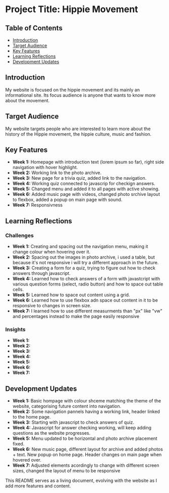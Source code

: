 # Project Title: Hippie Movement

## Table of Contents
- [Introduction](#introduction)
- [Target Audience](#target-audience)
- [Key Features](#key-features)
- [Learning Reflections](#learning-reflections)
- [Development Updates](#development-updates)

## Introduction
My website is focused on the hippie movement and its mainly an informational site. Its focus audience is anyone that wants to know more about the movement.

## Target Audience
My website targets people who are interested to learn more about the history of the Hippie movement, the hippie culture, music and fashion.

## Key Features
- **Week 1:** Homepage with introduction text (lorem ipsum so far), right side navigation with hover highlight.
- **Week 2:** Working link to the photo archive.
- **Week 3:** New page for a trivia quiz, added link to the navigation.
- **Week 4:** Working quiz connected to javascrip for checkign answers.
- **Week 5:** Changed menu and added it to all pages with active showing.
- **Week 6:** Added music page with videos, changed photo srchive layout to flexbox, added a popup on main page with sound.
- **Week 7:** Responsivness

## Learning Reflections
### Challenges
- **Week 1:** Creating and spacing out the navigation menu, making it change colour when hovering over it.
- **Week 2:** Spacing out the images in photo archive, i used a table, but because it's not responsive i will try a different approach in the future.
- **Week 3:** Creating a form for a quiz, trying to figure out how to check answers through javascript.
- **Week 4:** Learned how to check answers of a form with javastcript with various question forms (select, radio button) and how to space out table cells.
- **Week 5:** Learned how to space out content using a grid.
- **Week 6:** Learned how to use flexbox adn space out content in it to be responsive to changes in screen size.
- **Week 7:** I learned how to use different measurments than "px" like "vw" and percentages instead to make the page easily responsive

### Insights
- **Week 1:** 
- **Week 2:** 
- **Week 3:**
- **Week 4:**
- **Week 5:**
- **Week 6:** 
- **Week 7:**

## Development Updates
- **Week 1:** Basic hompage with colour shceme matching the theme of the website, categorising future content into navigation.
- **Week 2:** Some navigation pannels having a working link, header linked to the home page.
- **Week 3:** Starting with javascript to check answers of quiz.
- **Week 4:** Javascript for answer checking working, will keep adding questions as the website progresses.
- **Week 5:** Menu updated to be horizontal and photo archive placement fixed.
- **Week 6:** New music page, different layout for archive and added photos + text. New popup on home page. Header changes on main page when hovered over.
- **Week 7:** Adjusted elements acordingly to change with different screen sizes, changed the layout of menu to be responsive

This README serves as a living document, evolving with the website as I add more features and content.

